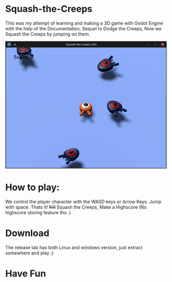 # Squash-the-Creeps
This was my attempt of learning and making a 3D game with Godot Engine with the help of the Documentation, Sequel to Dodge the Creeps, Now we Squash the Creeps by jumping on them.  
  
![Gameplay Screenshot](https://github.com/VanillaShoaib/Squash-the-Creeps/blob/main/image.png?raw=true "Gameplay Screenshot")
# How to play:   
We control the player character with the WASD keys or Arrow Keys.  Jump with space.  Thats it! ~~Kill~~ Squash the Creeps, Make a Highscore (No highscore storing feature tho..)  
# Download  
The release tab has both Linux and windows version, just extract somewhere and play ;)
# Have Fun
